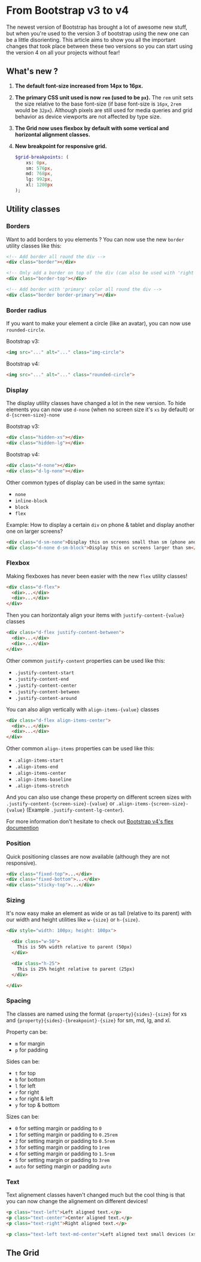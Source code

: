 # From Bootstrap v3 to v4

The newest version of Bootstrap has brought a lot of awesome new stuff, but when you're used to the version 3 of bootstrap using the new one can be a little disorienting. This article aims to show you all the important changes that took place between these two versions so you can start using the version 4 on all your projects without fear!

## What's new ?

1. **The default font-size increased from 14px to 16px.**

2. **The primary CSS unit used is now `rem` (used to be `px`).**
    The `rem` unit sets the size relative to the base font-size (if base font-size is `16px`, `2rem` would be `32px`). Although pixels are still used for media queries and grid behavior as device viewports are not affected by type size.

3. **The Grid now uses flexbox by default with some vertical and horizontal alignment classes.**

4. **New breakpoint for responsive grid.**
    ```sass
    $grid-breakpoints: (
        xs: 0px,
        sm: 576px,
        md: 768px,
        lg: 992px,
        xl: 1200px
    );
    ```
## Utility classes

### Borders

Want to add borders to you elements ? You can now use the new `border` utility classes like this:

```html
<!-- Add border all round the div -->
<div class="border"></div>

<!-- Only add a border on top of the div (can also be used with 'right', 'left', 'bottom') -->
<div class="border-top"></div>

<!-- Add border with 'primary' color all round the div -->
<div class="border border-primary"></div>

```

### Border radius

If you want to make your element a circle (like an avatar), you can now use `rounded-circle`.

Bootstrap v3:

```html
<img src="..." alt="..." class="img-circle">
```

Bootstrap v4:
```html
<img src="..." alt="..." class="rounded-circle">
```

### Display

The display utility classes have changed a lot in the new version. To hide elements you can now use `d-none` (when no screen size it's `xs` by default) or `d-{screen-size}-none`

Bootstrap v3:

```html
<div class="hidden-xs"></div>
<div class="hidden-lg"></div>
```

Bootstrap v4:

```html
<div class="d-none"></div>
<div class="d-lg-none"></div>
```

Other common types of display can be used in the same syntax:

<ul>
  <li><code>none</code></li>
  <li><code>inline-block</code></li>
  <li><code>block</code></li>
  <li><code>flex</code></li>
</ul>



Example: How to display a certain `div` on phone &amp; tablet and display another one on larger screens?

```html
<div class="d-sm-none">Display this on screens small than sm (phone and§ tablet)</div>
<div class="d-none d-sm-block">Display this on screens larger than sm</div>
```

### Flexbox

Making flexboxes has never been easier with the new `flex` utility classes!

```html
<div class="d-flex">
  <div>...</div>
  <div>...</div>
</div>
```

Then you can horizontaly align your items with `justify-content-{value}` classes

```html
<div class="d-flex justify-content-between">
  <div>...</div>
  <div>...</div>
</div>
```

Other common `justify-content` properties can be used like this:
<ul>
  <li><code>.justify-content-start</code></li>
  <li><code>.justify-content-end</code></li>
  <li><code>.justify-content-center</code></li>
  <li><code>.justify-content-between</code></li>
  <li><code>.justify-content-around</code></li>
</ul>

You can also align vertically with `align-items-{value}` classes

```html
<div class="d-flex align-items-center">
  <div>...</div>
  <div>...</div>
</div>
```

Other common `align-items` properties can be used like this:
<ul>
  <li><code>.align-items-start</code></li>
  <li><code>.align-items-end</code></li>
  <li><code>.align-items-center</code></li>
  <li><code>.align-items-baseline</code></li>
  <li><code>.align-items-stretch</code></li>
</ul>

And you can also use change these property on different screen sizes with `.justify-content-{screen-size}-{value}` or `.align-items-{screen-size}-{value}` (Example `.justify-content-lg-center`).

For more information don't hesitate to check out [Bootstrap v4's flex documention](https://getbootstrap.com/docs/4.1/utilities/flex/)

### Position

Quick positioning classes are now available (although they are not responsive).

```html
<div class="fixed-top">...</div>
<div class="fixed-bottom">...</div>
<div class="sticky-top">...</div>
```

### Sizing

It's now easy make an element as wide or as tall (relative to its parent) with our width and height utilities like `w-{size}` or `h-{size}`.

```html
<div style="width: 100px; height: 100px">

  <div class="w-50">
    This is 50% width relative to parent (50px)
  </div>

  <div class="h-25">
    This is 25% height relative to parent (25px)
  </div>

</div>
```

### Spacing

The classes are named using the format `{property}{sides}-{size}` for xs and `{property}{sides}-{breakpoint}-{size}` for sm, md, lg, and xl.

Property can be:
<ul>
  <li><code>m</code> for margin</li>
  <li><code>p</code> for padding</li>
</ul>

Sides can be:
<ul>
  <li><code>t</code> for top</li>
  <li><code>b</code> for bottom</li>
  <li><code>l</code> for left</li>
  <li><code>r</code> for right</li>
  <li><code>x</code> for right &amp; left</li>
  <li><code>y</code> for top &amp; bottom</li>
</ul>

Sizes can be:

<ul>
  <li><code>0</code> for setting margin or padding to <code>0</code></li>
  <li><code>1</code> for setting margin or padding to <code>0.25rem</code></li>
  <li><code>2</code> for setting margin or padding to <code>0.5rem</code></li>
  <li><code>3</code> for setting margin or padding to <code>1rem</code></li>
  <li><code>4</code> for setting margin or padding to <code>1.5rem</code></li>
  <li><code>5</code> for setting margin or padding to <code>3rem</code></li>
  <li><code>auto</code> for setting margin or padding <code>auto</code></li>
</ul>

### Text

Text alignement classes haven't changed much but the cool thing is that you can now change the alignement on different devices!

```html
<p class="text-left">Left aligned text.</p>
<p class="text-center">Center aligned text.</p>
<p class="text-right">Right aligned text.</p>

<p class="text-left text-md-center">Left aligned text small devices (xs, sm), but centered on wider ones.</p>
```

## The Grid
